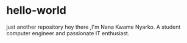# hello-world
just another repository
 hey there ,I'm Nana Kwame Nyarko. A student computer engineer and passionate IT enthusiast.

